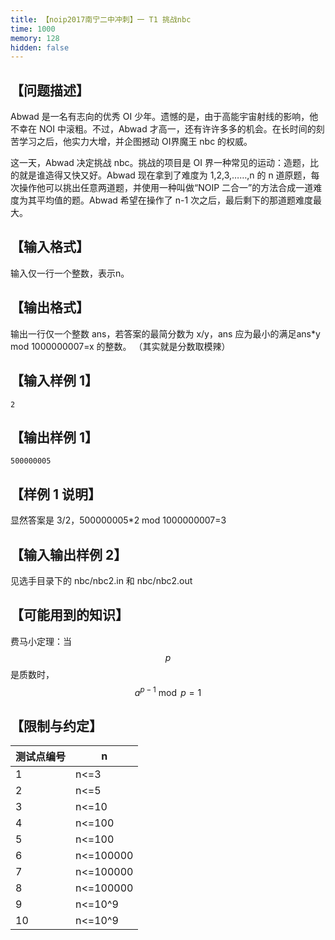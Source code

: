 ```yaml
---
title: 【noip2017南宁二中冲刺】一 T1 挑战nbc
time: 1000
memory: 128
hidden: false
---
```


## 【问题描述】

Abwad 是一名有志向的优秀 OI 少年。遗憾的是，由于高能宇宙射线的影响，他不幸在 NOI 中滚粗。不过，Abwad 才高一，还有许许多多的机会。在长时间的刻苦学习之后，他实力大增，并企图撼动 OI界魔王 nbc 的权威。

这一天，Abwad 决定挑战 nbc。挑战的项目是 OI 界一种常见的运动：造题，比的就是谁造得又快又好。Abwad 现在拿到了难度为 1,2,3,……,n 的 n 道原题，每次操作他可以挑出任意两道题，并使用一种叫做“NOIP 二合一”的方法合成一道难度为其平均值的题。Abwad 希望在操作了 n-1 次之后，最后剩下的那道题难度最大。

## 【输入格式】

输入仅一行一个整数，表示n。

## 【输出格式】

输出一行仅一个整数 ans，若答案的最简分数为 x/y，ans 应为最小的满足ans*y mod 1000000007=x 的整数。 （其实就是分数取模辣）

## 【输入样例 1】

```
2
```

## 【输出样例 1】

```
500000005
```

## 【样例 1 说明】

显然答案是 3/2，500000005*2 mod 1000000007=3

## 【输入输出样例 2】

见选手目录下的 nbc/nbc2.in 和 nbc/nbc2.out

## 【可能用到的知识】

费马小定理：当 $$p$$是质数时，$$a^{p-1} \bmod p=1$$

## 【限制与约定】

| 测试点编号 | n         |
|------------|-----------|
| 1          | n<=3      |
| 2          | n<=5      |
| 3          | n<=10     |
| 4          | n<=100    |
| 5          | n<=100    |
| 6          | n<=100000 |
| 7          | n<=100000 |
| 8          | n<=100000 |
| 9          | n<=10^9   |
| 10         | n<=10^9   |
